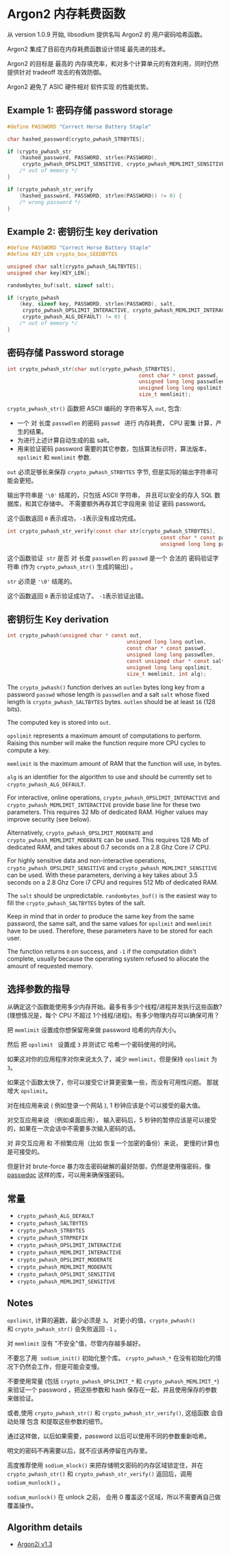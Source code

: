 #  Argon2 内存耗费函数

从 version 1.0.9 开始, libsodium 提供名叫 Argon2 的 用户密码哈希函数。

Argon2 集成了目前在内存耗费函数设计领域 最先进的技术。

Argon2 的目标是 最高的 内存填充率，和对多个计算单元的有效利用，同时仍然提供针对 tradeoff 攻击的有效防御。

Argon2 避免了 ASIC 硬件相对 软件实现 的性能优势。


## Example 1: 密码存储 password storage

```c
#define PASSWORD "Correct Horse Battery Staple"

char hashed_password[crypto_pwhash_STRBYTES];

if (crypto_pwhash_str
    (hashed_password, PASSWORD, strlen(PASSWORD),
     crypto_pwhash_OPSLIMIT_SENSITIVE, crypto_pwhash_MEMLIMIT_SENSITIVE) != 0) {
    /* out of memory */
}

if (crypto_pwhash_str_verify
    (hashed_password, PASSWORD, strlen(PASSWORD)) != 0) {
    /* wrong password */
}
```



## Example 2: 密钥衍生 key derivation

```c
#define PASSWORD "Correct Horse Battery Staple"
#define KEY_LEN crypto_box_SEEDBYTES

unsigned char salt[crypto_pwhash_SALTBYTES];
unsigned char key[KEY_LEN];

randombytes_buf(salt, sizeof salt);

if (crypto_pwhash
    (key, sizeof key, PASSWORD, strlen(PASSWORD), salt,
     crypto_pwhash_OPSLIMIT_INTERACTIVE, crypto_pwhash_MEMLIMIT_INTERACTIVE,
     crypto_pwhash_ALG_DEFAULT) != 0) {
    /* out of memory */
}
```

## 密码存储 Password storage

```c
int crypto_pwhash_str(char out[crypto_pwhash_STRBYTES],
                                           const char * const passwd,
                                           unsigned long long passwdlen,
                                           unsigned long long opslimit,
                                           size_t memlimit);
```

 `crypto_pwhash_str()` 函数把  ASCII 编码的 字符串写入 `out`, 包含:
- 一个 对 长度 `passwdlen` 的密码 `passwd ` 进行 内存耗费， CPU 密集 计算，产生的结果。
- 为进行上述计算自动生成的盐 salt。
- 用来验证密码 password 需要的其它参数，包括算法标识符，算法版本， `opslimit` 和 `memlimit` 参数.

`out` 必须足够长来保存 `crypto_pwhash_STRBYTES` 字节, 但是实际的输出字符串可能会更短。

输出字符串是 `'\0'` 结尾的，只包括  ASCII 字符串， 并且可以安全的存入  SQL 数据库，和其它存储中。 不需要额外再存其它字段用来 验证 密码 password。

这个函数返回 `0` 表示成功，`-1`表示没有成功完成。

```c
int crypto_pwhash_str_verify(const char str[crypto_pwhash_STRBYTES],
                                                  const char * const passwd,
                                                  unsigned long long passwdlen);
```

这个函数验证  `str` 是否 对 长度 `passwdlen` 的 `passwd` 是一个 合法的 密码验证字符串 (作为 `crypto_pwhash_str()` 生成的输出) 。

`str` 必须是 `'\0'` 结尾的。

这个函数返回 `0` 表示验证成功了。 `-1`表示验证出错。


## 密钥衍生 Key derivation

```c
int crypto_pwhash(unsigned char * const out,
                                       unsigned long long outlen,
                                       const char * const passwd,
                                       unsigned long long passwdlen,
                                       const unsigned char * const salt,
                                       unsigned long long opslimit,
                                       size_t memlimit, int alg);
```

The `crypto_pwhash()` function derives an `outlen` bytes long key from a password `passwd` whose length is `passwdlen` and a salt `salt` whose fixed length is `crypto_pwhash_SALTBYTES` bytes. `outlen` should be at least `16` (128 bits).

The computed key is stored into `out`.

`opslimit` represents a maximum amount of computations to perform. Raising this number will make the function require more CPU cycles to compute a key.

`memlimit` is the maximum amount of RAM that the function will use, in bytes.

`alg` is an identifier for the algorithm to use and should be currently set to `crypto_pwhash_ALG_DEFAULT`.

For interactive, online operations, `crypto_pwhash_OPSLIMIT_INTERACTIVE` and `crypto_pwhash_MEMLIMIT_INTERACTIVE` provide base line for these two parameters. This requires 32 Mb of dedicated RAM. Higher values may improve security (see below).

Alternatively, `crypto_pwhash_OPSLIMIT_MODERATE` and `crypto_pwhash_MEMLIMIT_MODERATE` can be used. This requires 128 Mb of dedicated RAM, and takes about 0.7 seconds on a 2.8 Ghz Core i7 CPU.

For highly sensitive data and non-interactive operations, `crypto_pwhash_OPSLIMIT_SENSITIVE` and `crypto_pwhash_MEMLIMIT_SENSITIVE` can be used. With these parameters, deriving a key takes about 3.5 seconds on a 2.8 Ghz Core i7 CPU and requires 512 Mb of dedicated RAM.

The `salt` should be unpredictable. `randombytes_buf()` is the easiest way to fill the `crypto_pwhash_SALTBYTES` bytes of the salt.

Keep in mind that in order to produce the same key from the same password, the same salt, and the same values for `opslimit` and `memlimit` have to be used. Therefore, these parameters have to be stored for each user.

The function returns `0` on success, and `-1` if the computation didn't complete, usually because the operating system refused to allocate the amount of requested memory.



## 选择参数的指导

从确定这个函数能使用多少内存开始。最多有多少个线程/进程并发执行这些函数? (理想情况是，每个 CPU 不超过 1个线程/进程)。有多少物理内存可以确保可用？


把 `memlimit` 设置成你想保留用来做 password 哈希的内存大小。

然后 把 `opslimit ` 设置成 `3` 并测试它 哈希一个密码使用的时间。

如果这对你的应用程序对你来说太久了，减少 `memlimit`，但是保持 `opslimit` 为 `3`。

如果这个函数太快了，你可以接受它计算更密集一些，而没有可用性问题。 那就增大 `opslimit`。

对在线应用来说  ( 例如登录一个网站 ), 1 秒钟应该是个可以接受的最大值。 

对交互应用来说 （例如桌面应用）， 输入密码后，5 秒钟的暂停应该是可以接受的，如果在一次会话中不需要多次输入密码的话。

对 非交互应用 和 不频繁应用（比如 恢复一个加密的备份）来说， 更慢的计算也是可接受的。


但是针对 brute-force 暴力攻击密码破解的最好防御，仍然是使用强密码，像 [passwdqc](http://www.openwall.com/passwdqc/) 这样的库，可以用来确保强密码。

## 常量

- `crypto_pwhash_ALG_DEFAULT`
- `crypto_pwhash_SALTBYTES`
- `crypto_pwhash_STRBYTES`
- `crypto_pwhash_STRPREFIX`
- `crypto_pwhash_OPSLIMIT_INTERACTIVE`
- `crypto_pwhash_MEMLIMIT_INTERACTIVE`
- `crypto_pwhash_OPSLIMIT_MODERATE`
- `crypto_pwhash_MEMLIMIT_MODERATE`
- `crypto_pwhash_OPSLIMIT_SENSITIVE`
- `crypto_pwhash_MEMLIMIT_SENSITIVE`

## Notes

`opslimit`, 计算的遍数，最少必须是 `3`。 对更小的值，`crypto_pwhash()` 和 `crypto_pwhash_str()` 会失败返回 `-1` 。

对 `memlimit` 没有 "不安全"值，尽管内存越多越好。

不要忘了用  `sodium_init()` 初始化整个库。 `crypto_pwhash_*` 在没有初始化的情况下仍然会工作，但是可能会变慢。

不要使用常量  (包括 `crypto_pwhash_OPSLIMIT_*` 和 `crypto_pwhash_MEMLIMIT_*`) 来验证一个 password ，把这些参数和 hash 保存在一起，并且使用保存的参数来做验证。

或者,使用 `crypto_pwhash_str()` 和 `crypto_pwhash_str_verify()`, 这组函数 会自动处理 包含 和提取这些参数的细节。

通过这样做，以后如果需要，password 以后可以使用不同的参数重新哈希。

明文的密码不再需要以后，就不应该再停留在内存里。

高度推荐使用 `sodium_mlock()` 来把存储明文密码的内存区域锁定住，并在 `crypto_pwhash_str()` 和 `crypto_pwhash_str_verify()` 返回后，调用 `sodium_munlock()` 。

`sodium_munlock()` 在 unlock 之前， 会用 0 覆盖这个区域，所以不需要再自己做覆盖操作。

## Algorithm details

- [Argon2i v1.3](https://github.com/P-H-C/phc-winner-argon2/raw/master/argon)

